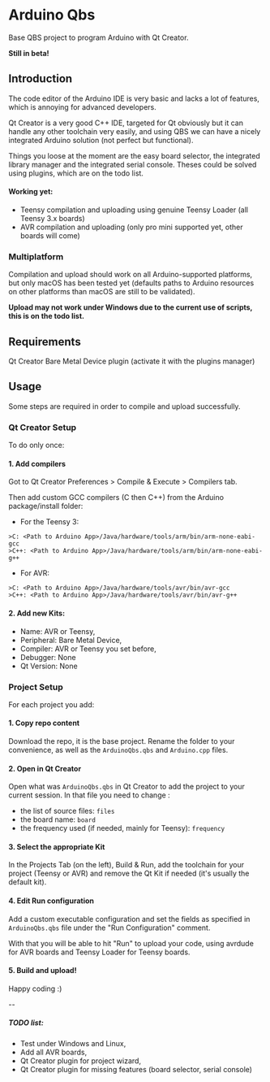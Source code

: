 # Arduino Qbs

Base QBS project to program Arduino with Qt Creator.

**Still in beta!**


## Introduction

The code editor of the Arduino IDE is very basic and lacks a lot of features, which is annoying for advanced developers.

Qt Creator is a very good C++ IDE, targeted for Qt obviously but it can handle any other toolchain very easily, and using QBS we can have a nicely integrated Arduino solution (not perfect but functional).

Things you loose at the moment are the easy board selector, the integrated library manager and the integrated serial console. Theses could be solved using plugins, which are on the todo list.


#### Working yet:
- Teensy compilation and uploading using genuine Teensy Loader (all Teensy 3.x boards)
- AVR compilation and uploading (only pro mini supported yet, other boards will come)


### Multiplatform

Compilation and upload should work on all Arduino-supported platforms, but only macOS has been tested yet (defaults paths to Arduino resources on other platforms than macOS are still to be validated).

**Upload may not work under Windows due to the current use of scripts, this is on the todo list.**


## Requirements

Qt Creator Bare Metal Device plugin (activate it with the plugins manager)


## Usage

Some steps are required in order to compile and upload successfully.

### Qt Creator Setup
To do only once:

#### 1. Add compilers
Got to Qt Creator Preferences > Compile & Execute > Compilers tab.

Then add custom GCC compilers (C then C++) from the Arduino package/install folder:

- For the Teensy 3:

```
>C: <Path to Arduino App>/Java/hardware/tools/arm/bin/arm-none-eabi-gcc
>C++: <Path to Arduino App>/Java/hardware/tools/arm/bin/arm-none-eabi-g++
```

- For AVR:

```
>C: <Path to Arduino App>/Java/hardware/tools/avr/bin/avr-gcc
>C++: <Path to Arduino App>/Java/hardware/tools/avr/bin/avr-g++
```

#### 2. Add new Kits:
- Name: AVR or Teensy,
- Peripheral: Bare Metal Device,
- Compiler: AVR or Teensy you set before,
- Debugger: None
- Qt Version: None



### Project Setup
For each project you add:

#### 1. Copy repo content

Download the repo, it is the base project. Rename the folder to your convenience, as well as the ```ArduinoQbs.qbs``` and ```Arduino.cpp``` files.

#### 2. Open in Qt Creator

Open what was ```ArduinoQbs.qbs``` in Qt Creator to add the project to your current session. In that file you need to change :

- the list of source files: ```files```
- the board name: ```board```
- the frequency used (if needed, mainly for Teensy): ```frequency```


#### 3. Select the appropriate Kit

In the Projects Tab (on the left), Build & Run, add the toolchain for your project (Teensy or AVR) and remove the Qt Kit if needed (it's usually the default kit).


#### 4. Edit Run configuration

Add a custom executable configuration and set the fields as specified in ```ArduinoQbs.qbs``` file under the "Run Configuration" comment.

With that you will be able to hit "Run" to upload your code, using avrdude for AVR boards and Teensy Loader for Teensy boards.


#### 5. Build and upload!
Happy coding :)



--
##### TODO list:
- Test under Windows and Linux,
- Add all AVR boards,
- Qt Creator plugin for project wizard,
- Qt Creator plugin for missing features (board selector, serial console)

